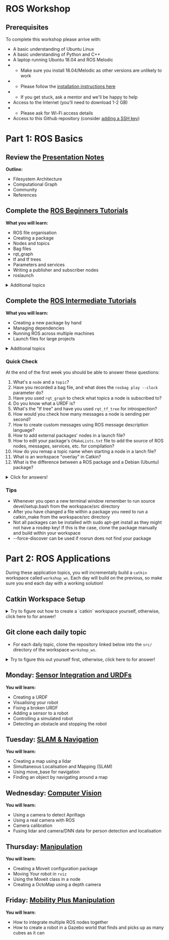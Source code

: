# ROS Workshop

## Prerequisites

To complete this workshop please arrive with:
* A basic understanding of Ubuntu Linux
* A basic understanding of Python and C++
* A laptop running Ubuntu 18.04 and ROS Melodic
* * Make sure you install 18.04/Melodic as other versions are unlikely to work
* * Please follow the [installation instructions here](https://github.com/ros-workshop/course/blob/master/ros-installation.md)
* * If you get stuck, ask a mentor and we'll be happy to help
* Access to the Internet (you'll need to download 1-2 GB)
* * Please ask for Wi-Fi access details
* Access to this Github repository (consider [adding a SSH key](https://help.github.com/articles/connecting-to-github-with-ssh/))

# Part 1: ROS Basics

## Review the [Presentation Notes](https://github.com/ros-workshop/course/blob/master/ros-introduction.md)
**Outline:**
+ Filesystem Architecture
+ Computational Graph
+ Community
+ References

## Complete the [ROS Beginners Tutorials](http://wiki.ros.org/ROS/Tutorials)

**What you will learn:**
+ ROS file organisation
+ Creating a package
+ Nodes and topics
+ Bag files
+ rqt_graph
+ tf and tf trees
+ Parameters and services
+ Writing a publisher and subscriber nodes
+ roslaunch

<details><summary>Additional topics</summary>

+ rqt_publisher
+ rqt_robot_steering
+ Rviz
+ Publishing and subscribing in the same node

</details>

## Complete the [ROS Intermediate Tutorials](http://wiki.ros.org/ROS/Tutorials)
**What you will learn:**
+ Creating a new package by hand
+ Managing dependencies
+ Running ROS across multiple machines
+ Launch files for large projects

<details><summary>Additional topics</summary>

+ Create a URDF
+ Visualise a robot in `rviz`
+ Visualise a robot in Gazebo
</details>

### Quick Check
At the end of the first week you should be able to answer these questions:
1. What's a `node` and a `topic`? 
2. Have you recorded a bag file, and what does the `rosbag play --clock` parameter do?
3. Have you used `rqt_graph` to check what topics a node is subscribed to?
4. Do you know what a URDF is?
5. What's the "tf tree" and have you used `rqt_tf_tree` for introspection? 
6. How would you check how many messages a node is sending per second?
7. How to create custom messages using ROS message description language?
8. How to add external packages' nodes in a launch file?
9. How to edit your package's `CMakeLists.txt` file to add the source of ROS nodes, messages, services, etc. for compilation? 
10. How do you remap a topic name when starting a node in a lanch file?
11. What is an workspace "overlay" in Catkin?
12. What is the difference between a ROS package and a Debian (Ubuntu) package?

<details><summary>Click for answers!</summary>

1. A node is an executable that uses ROS to communicate with other nodes. Nodes can publish messages to a topic as well as subscribe to a topic to receive messages
2. If you are playing back a bag file with rosbag play, using the --clock option will run a Clock Server while the bag file is being played
3. Well, have you?
4. The Unified Robot Description Format (URDF) is an XML specification to describe a robot. URDF is an XML format that describes a robot, its parts, joints, dimensions and properties
5. tf is a package that lets the user keep track of multiple coordinate frames over time. tf maintains the relationship between coordinate frames in a tree structure buffered in time, and lets the user transform points, vectors, etc between any two coordinate frames at any desired point in time
6. rostopic hz [topic]
7. Simply place a .msg file inside the msg directory in a package. More information found here (http://wiki.ros.org/ROS/Tutorials/DefiningCustomMessages)
8. include file="$(find ros_package_name)/path_to_launch.launch"
9. Information can be found here (http://wiki.ros.org/catkin/CMakeLists.txt)
10. The remap tag allows you to pass in name remapping arguments to the ROS node that you are launching in a more structured manner than setting the args attribute of a node directly. The remap tag applies to all subsequent declarations in its scope (launch, node or group)
11. Overlaying refers to building and using a ROS package from source on top of an existing version of that same package. In this way your new or modified version of the package "overlays" the installed one
1. * *ROS Package:* A ROS package might contain ROS nodes, a ROS library, datasets, configuration files, third-party software, or anything else that logically constitutes a useful module. The goal of a ROS package is to provide functionality in an easy-to-consume manner that is reusable. In general, ROS packages follow a "Goldilocks" principle: enough functionality to be useful, but not too much that the package is heavyweight and difficult to use from other software. 
   * *Debian Package:* A Debian/Ubuntu package is a `.deb` file that allows for applications or libraries to be distributed via the `apt` package management system. Packaging allows automated installation, upgrading, configuring, and removing computer programs for Debian/Ubuntu in a consistent manner. One or more Debian packages can be built from a single source package. A single Debian package can contain multiple ROS packages. Debian Policy requires that each `.deb` file is built with a particular structure and format but there are many methods of arriving at these files.
</details>

### Tips 
* Whenever you open a new terminal window remember to run source devel/setup.bash from the workspace/src directory
* After you have changed a file within a package you need to run a catkin_make from the workspace/src directory
* Not all packages can be installed with sudo apt-get install as they might not have a rosdep key! If this is the case, clone the package manually and build within your workspace
* --force-discover can be used if rosrun does not find your package

# Part 2: ROS Applications

During these application topics, you will incrementally build a `catkin` workspace called ```workshop_ws```. Each day will build on the previous, so make sure you end each day with a working solution! 

## Catkin Workspace Setup

<details><summary>Try to figure out how to create a `catkin` workspace yourself, otherwise, click here to for answer!</summary>
  
```sh
mkdir -p ~/workshop_ws/src  # Creates a workspace directory names workshop_ws.
cd ~/workshop_ws/src
catkin_init_workspace  # Initialises the workspace
```

</details>

## Git clone each daily topic

* For each daily topic, clone the repository linked below into the
`src/` directory of the workspace `workshop_ws`. 

<details><summary>Try to figure this out yourself first, otherwise, click here to for answer!</summary>

E.g. for the [sensor-integration](https://github.com/ros-workshop/sensor-integration.git) repository, you'd type:

```sh
cd ~/workshop_ws/src
git clone https://github.com/ros-workshop/sensor-integration.git
```
Or if you are using SSH keys:
```
cd ~/workshop_ws/src
git clone git@github.com:ros-workshop/sensor-integration.git
```

</details>

## Monday: [Sensor Integration and URDFs](https://github.com/ros-workshop/sensor-integration)
**You will learn:**
+ Creating a URDF
+ Visualising your robot
+ Fixing a broken URDF
+ Adding a sensor to a robot
+ Controlling a simulated robot
+ Detecting an obstacle and stopping the robot

## Tuesday: [SLAM & Navigation](https://github.com/ros-workshop/slam-navigation)
**You will learn:**
+ Creating a map using a lidar
+ Simultaneous Localisation and Mapping (SLAM)
+ Using move_base for navigation
+ Finding an object by navigating around a map

## Wednesday: [Computer Vision](https://github.com/ros-workshop/perception)
**You will learn:**
+ Using a camera to detect Apriltags
+ Using a real camera with ROS
+ Camera calibration
+ Fusing lidar and camera/DNN data for person detection and localisation

## Thursday: [Manipulation](https://github.com/ros-workshop/manipulation)
**You will learn:**
+ Creating a Moveit configuration package
+ Moving Your robot in `rviz`
+ Using the Moveit class in a node
+ Creating a OctoMap using a depth camera

## Friday: [Mobility Plus Manipulation](https://github.com/ros-workshop/mobility-plus-manipulation)
**You will learn:**
+ How to integrate multiple ROS nodes together 
+ How to create a robot in a Gazebo world that finds and picks up as many cubes as it can
